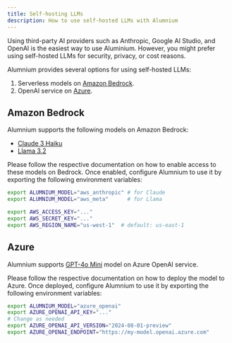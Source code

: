 ```yaml
---
title: Self-hosting LLMs
description: How to use self-hosted LLMs with Alumnium
---
```


Using third-party AI providers such as Anthropic, Google AI Studio, and OpenAI is the easiest way to use Aluminium. However, you might prefer using self-hosted LLMs for security, privacy, or cost reasons.

Alumnium provides several options for using self-hosted LLMs:

1. Serverless models on [Amazon Bedrock][1].
2. OpenAI service on [Azure][4].

## Amazon Bedrock

Alumnium supports the following models on Amazon Bedrock:

- [Claude 3 Haiku][2]
- [Llama 3.2][3]

Please follow the respective documentation on how to enable access to these models on Bedrock. Once enabled, configure Alumnium to use it by exporting the following environment variables:

```bash
export ALUMNIUM_MODEL="aws_anthropic" # for Claude
export ALUMNIUM_MODEL="aws_meta"      # for Llama

export AWS_ACCESS_KEY="..."
export AWS_SECRET_KEY="..."
export AWS_REGION_NAME="us-west-1"  # default: us-east-1
```

## Azure

Alumnium supports [GPT-4o Mini][5] model on Azure OpenAI service.

Please follow the respective documentation on how to deploy the model to Azure. Once deployed, configure Alumnium to use it by exporting the following environment variables:

```bash
export ALUMNIUM_MODEL="azure_openai"
export AZURE_OPENAI_API_KEY="..."
# Change as needed
export AZURE_OPENAI_API_VERSION="2024-08-01-preview"
export AZURE_OPENAI_ENDPOINT="https://my-model.openai.azure.com"
```


[1]: https://aws.amazon.com/bedrock
[2]: https://aws.amazon.com/bedrock/claude/
[3]: https://aws.amazon.com/bedrock/llama/
[4]: https://azure.microsoft.com/en-us/products/ai-services/openai-service
[5]: https://learn.microsoft.com/en-us/azure/ai-services/openai/concepts/models?tabs=global-standard%2Cstandard-chat-completions
